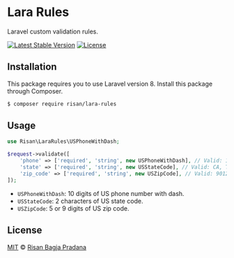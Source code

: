 # Lara Rules

Laravel custom validation rules.

[![Latest Stable Version](https://poser.pugx.org/risan/lara-rules/v)](https://packagist.org/packages/risan/lara-rules) 
[![License](https://poser.pugx.org/risan/lara-rules/license)](https://packagist.org/packages/risan/lara-rules)

## Installation

This package requires you to use Laravel version 8. Install this package through Composer.

```bash
$ composer require risan/lara-rules
```

## Usage

```php
use Risan\LaraRules\USPhoneWithDash;

$request->validate([
    'phone' => ['required', 'string', new USPhoneWithDash], // Valid: 123-456-7890
    'state' => ['required', 'string', new USStateCode], // Valid: CA, TX
    'zip_code' => ['required', 'string', new USZipCode], // Valid: 90120 or 20521-9000
]);
```

- `USPhoneWithDash`: 10 digits of US phone number with dash.
- `USStateCode`: 2 characters of US state code.
- `USZipCode`: 5 or 9 digits of US zip code.

## License

[MIT](https://github.com/risan/helpers/blob/master/LICENSE) © [Risan Bagja Pradana](https://risanb.com)